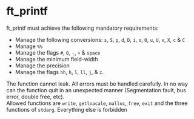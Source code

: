 # ft_printf

ft_printf must achieve the following mandatory requirements:  
  
* Manage the following conversions: `s`, `S`, `p`, `d`, `D`, `i`, `o`, `O`, `u`, `U`, `x`, `X`, `c` & `C`
* Manage `%%`
* Manage the flags `#`, `0`, `-`, `+` & `space`
* Manage the minimum field-width
* Manage the precision
* Manage the flags `hh`, `h`, `l`, `ll`, `j`, & `z`.
  
The function cannot leak. All errors must be handled carefully. In no way can the function quit in an unexpected manner (Segmentation fault, bus error, double free, etc).  
Allowed functions are `write`, `getloacale`, `malloc`, `free`, `exit` and the three functions of `stdarg`. Everything else is forbidden
